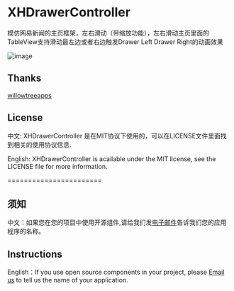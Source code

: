 XHDrawerController
==================

模仿网易新闻的主页框架，左右滑动（带缩放功能），左右滑动主页里面的TableView支持滑动最左边或者右边触发Drawer Left Drawer Right的动画效果


![image](https://github.com/JackTeam/XHDrawerController/raw/master/Screenshots/XHDrawerController.gif)



## Thanks
[willowtreeapps](https://github.com/willowtreeapps)


## License

中文:      XHDrawerController 是在MIT协议下使用的，可以在LICENSE文件里面找到相关的使用协议信息.

English:   XHDrawerController is acailable under the MIT license, see the LICENSE file for more information.



=======================
## 须知       
中文：如果您在您的项目中使用开源组件,请给我们发[电子邮件](mailto:xhzengAIB@gmail.com?subject=From%20GitHub%20XHDrawerController)告诉我们您的应用程序的名称。         

## Instructions
         
English：If you use open source components in your project, please [Email us](mailto:xhzengAIB@gmail.com?subject=From%20GitHub%20XHDrawerController) to tell us the name of your application.
